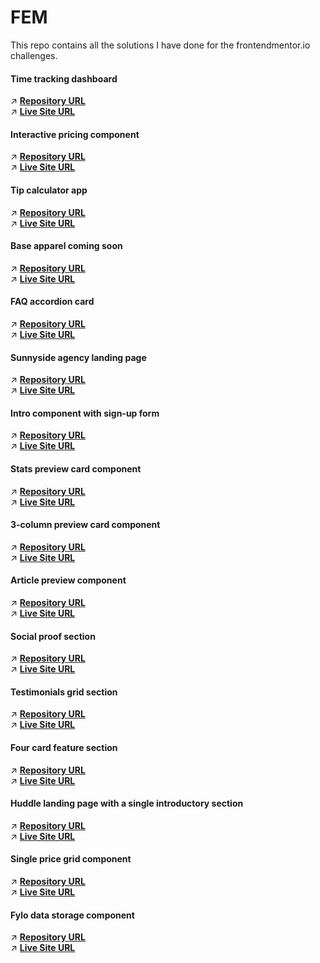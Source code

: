 # FEM

This repo contains all the solutions I have done for the frontendmentor.io challenges. 

#### Time tracking dashboard
:arrow_upper_right: **[Repository URL](https://github.com/Yemisrach15/FEM/tree/main/time-tracking-dashboard-main)** <br>
:arrow_upper_right: **[Live Site URL](https://fem-time-tracking-dashboard-yemisrach15.vercel.app/)**

#### Interactive pricing component
:arrow_upper_right: **[Repository URL](https://github.com/Yemisrach15/FEM/tree/main/interactive-pricing-component)** <br>
:arrow_upper_right: **[Live Site URL](https://fem-interactive-pricing-component-yemisrach15.vercel.app/)**

#### Tip calculator app
:arrow_upper_right: **[Repository URL](https://github.com/Yemisrach15/FEM/tree/main/tip-calculator-app)** <br>
:arrow_upper_right: **[Live Site URL](https://fem-tip-calculator-app.vercel.app/)**


#### Base apparel coming soon
:arrow_upper_right: **[Repository URL](https://github.com/Yemisrach15/FEM/tree/main/base-apparel-coming-soon)** <br>
:arrow_upper_right: **[Live Site URL](https://fem-base-apparel-coming-soon-kappa.vercel.app/)**


#### FAQ accordion card
:arrow_upper_right: **[Repository URL](https://github.com/Yemisrach15/FEM/tree/main/faq-accordion-card)** <br>
:arrow_upper_right: **[Live Site URL](https://fem-faq-accordion-card-roan.vercel.app/)**


#### Sunnyside agency landing page
:arrow_upper_right: **[Repository URL](https://github.com/Yemisrach15/FEM/tree/main/sunnyside-agency-landing-page)** <br>
:arrow_upper_right: **[Live Site URL](https://fem-sunnyside-agency-landing-page.vercel.app/)**


#### Intro component with sign-up form
:arrow_upper_right: **[Repository URL](https://github.com/Yemisrach15/FEM/tree/main/intro-component-with-signup-form)** <br>
:arrow_upper_right: **[Live Site URL](https://fem-intro-component-with-signup-form-jade.vercel.app/)**


#### Stats preview card component
:arrow_upper_right: **[Repository URL](https://github.com/Yemisrach15/FEM/tree/main/stats-preview-card-component)** <br>
:arrow_upper_right: **[Live Site URL](https://stats-preview-card-component-blush.vercel.app/)**


#### 3-column preview card component
:arrow_upper_right: **[Repository URL](https://github.com/Yemisrach15/FEM/tree/main/3-column-preview-card-component)** <br>
:arrow_upper_right: **[Live Site URL](https://3-column-preview-card-component-fawn.vercel.app/)**


#### Article preview component
:arrow_upper_right: **[Repository URL](https://github.com/Yemisrach15/FEM/tree/main/article-preview-component)** <br>
:arrow_upper_right: **[Live Site URL](https://article-preview-component-ecru-sigma.vercel.app/)**


#### Social proof section
:arrow_upper_right: **[Repository URL](https://github.com/Yemisrach15/FEM/tree/main/social-proof-section)** <br>
:arrow_upper_right: **[Live Site URL](https://social-proof-section-gamma-fawn.vercel.app/)** <br>


#### Testimonials grid section
:arrow_upper_right: **[Repository URL](https://github.com/Yemisrach15/FEM/tree/main/testimonials-grid-section)** <br>
:arrow_upper_right: **[Live Site URL](https://testimonials-grid-section-blush.vercel.app/)** <br>


#### Four card feature section
:arrow_upper_right: **[Repository URL](https://github.com/Yemisrach15/FEM/tree/main/four-card-feature-section)** <br>
:arrow_upper_right: **[Live Site URL](https://four-card-feature-section-eta-beige.vercel.app/)** <br>


#### Huddle landing page with a single introductory section
:arrow_upper_right: **[Repository URL](https://github.com/Yemisrach15/FEM/tree/main/huddle-landing-page-with-single-introductory-section)** <br>
:arrow_upper_right: **[Live Site URL](https://huddle-landing-page-with-single-introductory-section-fnbceugk4.vercel.app/)** <br>


#### Single price grid component
:arrow_upper_right: **[Repository URL](https://github.com/Yemisrach15/FEM/tree/main/single-price-grid-component)** <br>
:arrow_upper_right: **[Live Site URL](https://single-price-grid-component-five-teal.vercel.app/)** <br>


#### Fylo data storage component
:arrow_upper_right: **[Repository URL](https://github.com/Yemisrach15/FEM/tree/main/Fylo-data-storage-component)** <br>
:arrow_upper_right: **[Live Site URL](https://fylo-data-storage-component-gold-alpha.vercel.app/)** <br>
